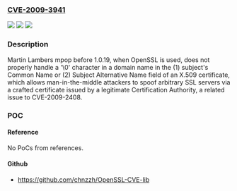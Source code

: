 ### [CVE-2009-3941](https://cve.mitre.org/cgi-bin/cvename.cgi?name=CVE-2009-3941)
![](https://img.shields.io/static/v1?label=Product&message=n%2Fa&color=blue)
![](https://img.shields.io/static/v1?label=Version&message=n%2Fa&color=blue)
![](https://img.shields.io/static/v1?label=Vulnerability&message=n%2Fa&color=brighgreen)

### Description

Martin Lambers mpop before 1.0.19, when OpenSSL is used, does not properly handle a '\0' character in a domain name in the (1) subject's Common Name or (2) Subject Alternative Name field of an X.509 certificate, which allows man-in-the-middle attackers to spoof arbitrary SSL servers via a crafted certificate issued by a legitimate Certification Authority, a related issue to CVE-2009-2408.

### POC

#### Reference
No PoCs from references.

#### Github
- https://github.com/chnzzh/OpenSSL-CVE-lib

